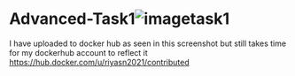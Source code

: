 # Advanced-Task1![imagetask1](https://user-images.githubusercontent.com/73374572/155967181-da72c423-cd80-4531-8718-f64fbbc20096.PNG)

I have uploaded to docker hub as seen in this screenshot but still takes time for my dockerhub account to reflect it
https://hub.docker.com/u/riyasn2021/contributed
